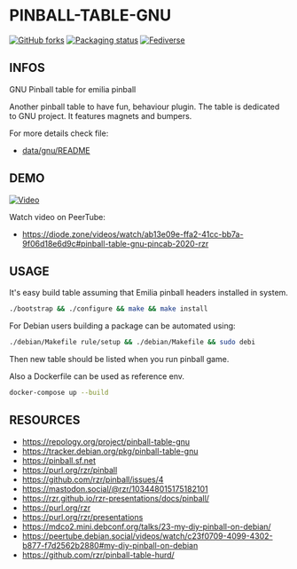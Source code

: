 # PINBALL-TABLE-GNU #

[![GitHub forks](
https://img.shields.io/github/forks/rzr/pinball-table-gnu.svg?style=social&label=Fork&maxAge=2592000
)](
https://github.com/rzr/pinball-table-gnu
)
[![Packaging status](
https://repology.org/badge/tiny-repos/pinball-table-gnu.svg
)](
https://repology.org/project/pinball-table-gnu/versions
)
[![Fediverse](
https://img.shields.io/mastodon/follow/279303?domain=https%3A%2F%2Fmastodon.social&style=social#
)](
https://mastodon.social/@rzr/103765397111911239#pinball-table-gnu#
)

## INFOS ##

GNU Pinball table for emilia pinball

Another pinball table to have fun, behaviour plugin.
The table is dedicated to GNU project.
It features magnets and bumpers.

For more details check file:

- [data/gnu/README](data/gnu/README)

## DEMO ##

[![Video](
https://files.mastodon.social/cache/preview_cards/images/023/049/736/original/ec1762c91f84251b.jpg
)](
https://rzr.github.io/rzr-presentations/docs/pinball/#/11/:PinballTableGnu:
)

Watch video on PeerTube:

- <https://diode.zone/videos/watch/ab13e09e-ffa2-41cc-bb7a-9f06d18e6d9c#pinball-table-gnu-pincab-2020-rzr>

## USAGE ##

It's easy build table assuming that Emilia pinball headers installed in system.

```sh
./bootstrap && ./configure && make && make install
```

For Debian users building a package can be automated using:

```sh
./debian/Makefile rule/setup && ./debian/Makefile && sudo debi
```

Then new table should be listed when you run pinball game.

Also a Dockerfile can be used as reference env.

```sh
docker-compose up --build
```

## RESOURCES ##

- <https://repology.org/project/pinball-table-gnu>
- <https://tracker.debian.org/pkg/pinball-table-gnu>
- <https://pinball.sf.net>
- <https://purl.org/rzr/pinball>
- <https://github.com/rzr/pinball/issues/4>
- <https://mastodon.social/@rzr/103448015175182101>
- <https://rzr.github.io/rzr-presentations/docs/pinball/>
- <https://purl.org/rzr>
- <https://purl.org/rzr/presentations>
- <https://mdco2.mini.debconf.org/talks/23-my-diy-pinball-on-debian/>
- <https://peertube.debian.social/videos/watch/c23f0709-4099-4302-b877-f7d2562b2880#my-diy-pinball-on-debian>
- <https://github.com/rzr/pinball-table-hurd/>
